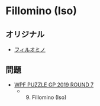 # Fillomino (Iso)

## オリジナル
- [フィルオミノ](fillomino.md)

## 問題
- [WPF PUZZLE GP 2019 ROUND 7](../questions/wpfpgp2019-7.md)
	- 9. Fillomino (Iso)
